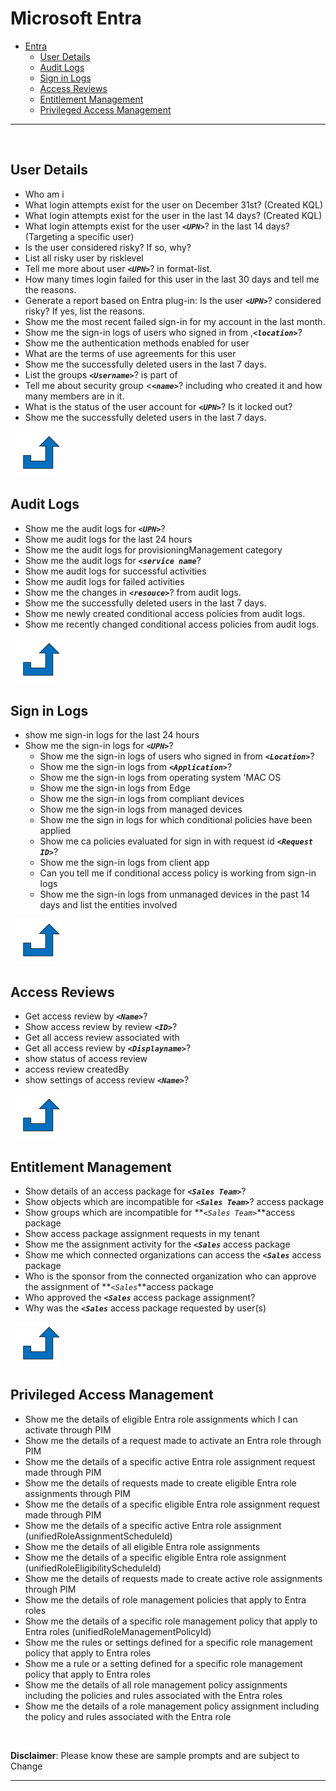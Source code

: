 
# Microsoft Entra

- [Entra](#entra)
  - [User Details](#user-details)
  - [Audit Logs](#audit-logs)
  - [Sign in Logs](#sign-in-logs)
  - [Access Reviews](#access-reviews)
  - [Entitlement Management](#entitlement-management)
  - [Privileged Access Management](#privileged-access-management)
***
&nbsp;
## User Details
<a name="User Details"></a>
- Who am i
-  What login attempts exist for the user on December 31st? (Created KQL)
- What login attempts exist for the user in the last 14 days? (Created KQL) 
- What login attempts exist for the user **_`<UPN>`_**?   in the last 14 days? (Targeting a specific user)
- Is the user considered risky? If so, why? 
- List all risky user by risklevel
- Tell me more about user **_`<UPN>`_**?  in format-list.
- How many times login failed for this user in the last 30 days and tell me the reasons.
- Generate a report based on Entra plug-in: Is the user **_`<UPN>`_**?  considered risky? If yes, list the 
reasons. 
- Show me the most recent failed sign-in for my account in the last month.
-  Show me the sign-in logs of users who signed in from ,**_`<location>`_**? 
-  Show me the authentication methods enabled for user
-  What are the terms of use agreements for this user
-  Show me the successfully deleted users in the last 7 days.
- List the groups **_`<Username>`_**?  is part of 
- Tell me about security group <**_`<name>`_**?  including who created it and how many members are in it.
- What is the status of the user account for **_`<UPN>`_**? Is it locked out?
-  Show me the successfully deleted users in the last 7 days.

&nbsp;
[![alt text](../../Images/backtotop.svg)](#entra)

## Audit Logs
 - Show me the audit logs for **_`<UPN>`_**? 
 - Show me audit logs for the last 24 hours
- Show me the audit logs for provisioningManagement category
- Show me the audit logs for **_`<service name`_**? 
- Show me audit logs for successful activities
- Show me audit logs for failed activities
- Show me the changes in **_`<resouce>`_**? from audit logs.
 - Show me the successfully deleted users in the last 7 days.
 - Show me newly created conditional access policies from audit logs.
- Show me recently changed conditional access policies from audit logs.

&nbsp;
[![alt text](../../Images/backtotop.svg)](#entra)

## Sign in Logs

 
 - show me sign-in logs for the last 24 hours
 - Show me the sign-in logs for **_`<UPN>`_**? 
    - Show me the sign-in logs of users who signed in from **_`<Location>`_**? 
    - Show me the sign-in logs from **_`<Application>`_**? 
    - Show me the sign-in logs from operating system 'MAC OS
    - Show me the sign-in logs from Edge
    - Show me the sign-in logs from compliant devices
    - Show me the sign-in logs from managed devices
    - Show me the sign in logs for which conditional policies have been applied
    - Show me ca policies evaluated for sign in with request id **_`<Request ID>`_**? 
    - Show me the sign-in logs from client app
    - Can you tell me if conditional access policy is working from sign-in logs
    - Show me the sign-in logs from unmanaged devices in the past 14 days and list the entities involved

&nbsp;
[![alt text](../../Images/backtotop.svg)](#entra)

## Access Reviews

- Get access review by **_`<Name>`_**? 
- Show access review by review **_`<ID>`_**? 
- Get all access review associated with
- Get all access review by **_`<Displayname>`_**? 
- show status of access review
- access review createdBy
- show settings of access review **_`<Name>`_**? 


&nbsp;
[![alt text](../../Images/backtotop.svg)](#entra)

## Entitlement Management


- Show details of an access package for **_`<Sales Team>`_**? 
- Show objects which are incompatible for **_`<Sales Team>`_**? access package
- Show groups which are incompatible for **_`<Sales Team>`_**access package
- Show access package assignment requests in my tenant
- Show me the assignment activity for the **_`<Sales`_** access package
- Show me which connected organizations can access the **_`<Sales`_** access package
- Who is the sponsor from the connected organization who can approve the assignment of **_`<Sales`_**access package
- Who approved the **_`<Sales`_** access package assignment?
- Why was the **_`<Sales`_** access package requested by user(s)

&nbsp;
[![alt text](../../Images/backtotop.svg)](#entra)

## Privileged Access Management

- Show me the details of eligible Entra role assignments which I can activate through PIM
 - Show me the details of a request made to activate an Entra role through PIM
- Show me the details of a specific active Entra role assignment request made through PIM
- Show me the details of requests made to create eligible Entra role assignments through PIM
- Show me the details of a specific eligible Entra role assignment request made through PIM
- Show me the details of a specific active Entra role assignment (unifiedRoleAssignmentScheduleId)
- Show me the details of all eligible Entra role assignments
 - Show me the details of a specific eligible Entra role assignment (unifiedRoleEligibilityScheduleId)
 - Show me the details of requests made to create active role assignments through PIM
- Show me the details of role management policies that apply to Entra roles
- Show me the details of a specific role management policy that apply to Entra roles (unifiedRoleManagementPolicyId)
- Show me the rules or settings defined for a specific role management policy that apply to Entra roles
- Show me a rule or a setting defined for a specific role management policy that apply to Entra roles
 - Show me the details of all role management policy assignments including the policies and rules associated with the Entra roles
- Show me the details of a role management policy assignment including the policy and rules associated with the Entra role

&nbsp;

**Disclaimer**: Please know these are sample prompts and are subject to Change


***
